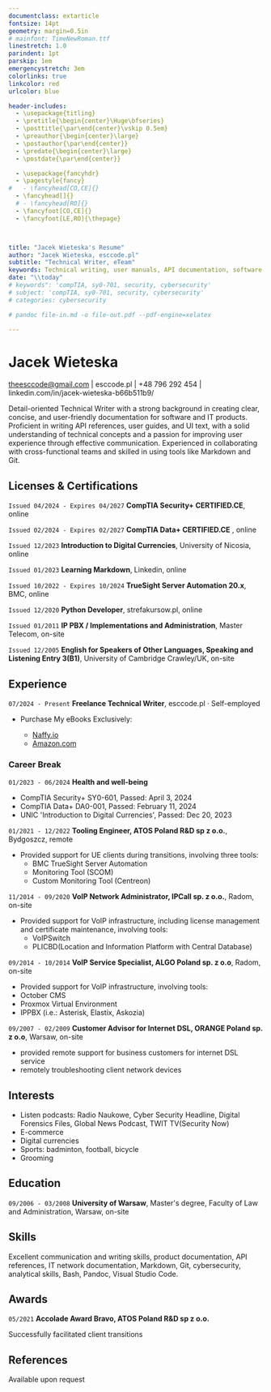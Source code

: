 ```yaml
---
documentclass: extarticle
fontsize: 14pt
geometry: margin=0.5in
# mainfont: TimeNewRoman.ttf
linestretch: 1.0
parindent: 1pt
parskip: 1em
emergencystretch: 3em
colorlinks: true
linkcolor: red
urlcolor: blue

header-includes:
  - \usepackage{titling}
  - \pretitle{\begin{center}\Huge\bfseries}
  - \posttitle{\par\end{center}\vskip 0.5em}
  - \preauthor{\begin{center}\large}
  - \postauthor{\par\end{center}}
  - \predate{\begin{center}\large}
  - \postdate{\par\end{center}}

  - \usepackage{fancyhdr}
  - \pagestyle{fancy}
#   - \fancyhead[CO,CE]{}
  - \fancyhead[]{}
  # - \fancyhead[RO]{}
  - \fancyfoot[CO,CE]{}
  - \fancyfoot[LE,RO]{\thepage}



title: "Jacek Wieteska's Resume"
author: "Jacek Wieteska, esccode.pl"
subtitle: "Technical Writer, eTeam"
keywords: Technical writing, user manuals, API documentation, software documentation, user guides, instructional design, content management, product documentation, UI/UX writing, editing, proofreading, information architecture, content strategy, technical communication, content development, DITA, single-sourcing, content localization, version control, markdown, HTML, XML, technical diagrams, style guides, knowledge base, compliance documentation, process documentation, white papers, release notes, usability testing, document management, content audits, agile methodology, structured writing."
date: "\\today"
# keywords": 'compTIA, sy0-701, security, cybersecurity'
# subject: 'compTIA, sy0-701, security, cybersecurity'
# categories: cybersecurity

# pandoc file-in.md -o file-out.pdf --pdf-engine=xelatex

---
```


# Jacek Wieteska
<!-- <div id="webaddress">
<a>theesccode@gmail.com</a>
| <a href="https://esccode.pl">esccode.pl</a> | <a>+48 796 292 454</a> | <a>linkedin.com/in/jacek-wieteska-b66b511b9/</a>
</div> -->

<a>theesccode@gmail.com</a> | <a>esccode.pl</a> | <a>+48 796 292 454</a> | <a>linkedin.com/in/jacek-wieteska-b66b511b9/</a>

<!-- I am driven by a passion for protecting digital assets and have the analytical skills to enhance your organization’s cybersecurity. My commitment to staying current with security trends makes me an ideal candidate for the Cybersecurity Analyst role. -->
<!-- I am an experienced IT professional with a strong background in technology and a passion for analyzing and improving web content. My expertise includes a deep understanding of internet trends, search engine functionality, and user behavior, making me well-suited for the role of ***Ads Quality Rater***. I am proficient in both Polish and English and have a keen eye for detail, ensuring that advertisements meet the highest quality standards. -->
Detail-oriented Technical Writer with a strong background in creating clear, concise, and user-friendly documentation for software and IT products. Proficient in writing API references, user guides, and UI text, with a solid understanding of technical concepts and a passion for improving user experience through effective communication. Experienced in collaborating with cross-functional teams and skilled in using tools like Markdown and Git.

## Licenses & Certifications

`Issued 04/2024 - Expires 04/2027` __CompTIA Security+ CERTIFIED.CE__, online

`Issued 02/2024 - Expires 02/2027` __CompTIA Data+ CERTIFIED.CE__ , online

`Issued 12/2023` __Introduction to Digital Currencies__,
University of Nicosia, online

`Issued 01/2023` __Learning Markdown__, Linkedin, online

`Issued 10/2022 - Expires 10/2024` __TrueSight Server Automation 20.x__, BMC, online

`Issued 12/2020` __Python Developer__, strefakursow.pl, online

`Issued 01/2011` __IP PBX / Implementations and Administration__, Master Telecom, on-site

`Issued 12/2005` __English for Speakers of Other Languages, Speaking and Listening Entry 3(B1)__, University of Cambridge Crawley/UK, on-site


## Experience 

`07/2024 - Present`
__Freelance Technical Writer__, esccode.pl · Self-employed

- Purchase My eBooks Exclusively:

  - [Naffy.io](https://www.naffy.io/esccode-pl)
  - [Amazon.com](https://www.amazon.com/author/esccode)

### Career Break

`01/2023 - 06/2024` __Health and well-being__

  <!-- - Proactively participate in the renewal process for certifications such as CompTIA Data+ and Security+
  - Engaged in non-registered business activities, operating within the legal limits for small-scale income -->
- CompTIA Security+ SY0-601, Passed: April 3, 2024
- CompTIA Data+ DA0-001, Passed: February 11, 2024
- UNIC 'Introduction to Digital Currencies', Passed: Dec 20, 2023
  <!-- - Created and maintained a web using markup languages -->

`01/2021 - 12/2022`
__Tooling Engineer, ATOS Poland R&D sp z o.o.__, Bydgoszcz, remote

- Provided support for UE clients during transitions, involving three tools:
  - BMC TrueSight Server Automation
  - Monitoring Tool (SCOM)
  - Custom Monitoring Tool (Centreon)

`11/2014 - 09/2020`
__VoIP Network Administrator, IPCall sp. z o.o.__, Radom, on-site

- Provided support for VoIP infrastructure, including license management and certificate maintenance, involving tools:
  - VoIPSwitch
  - PLICBD(Location and Information Platform with Central Database)

`09/2014 - 10/2014`
__VoIP Service Specialist, ALGO Poland sp. z o.o__, Radom, on-site

- Provided support for VoIP infrastructure, involving tools:
 - October CMS
 - Proxmox Virtual Environment
 - IPPBX (i.e.: Asterisk, Elastix, Askozia)

`09/2007 - 02/2009`
__Customer Advisor for Internet DSL, ORANGE Poland sp. z o.o__, Warsaw, on-site

- provided remote support for business customers for internet DSL service
- remotely troubleshooting client network devices

## Interests

- Listen podcasts: Radio Naukowe, Cyber Security Headline, Digital Forensics Files, Global News Podcast, TWIT TV(Security Now)
- E-commerce
- Digital currencies
- Sports: badminton, football, bicycle
- Grooming

## Education

`09/2006 - 03/2008`
__University of Warsaw__,  Master's degree, Faculty of Law and Administration, Warsaw, on-site

## Skills

Excellent communication and writing skills, product documentation, API references, IT network documentation, Markdown, Git, cybersecurity, analytical skills, Bash, Pandoc, Visual Studio Code.
 <!-- Markdown, English B1/B2, VoIP, Visual Studio Code, Excel, BASH, Python3, Linux, Data analyze, Cyber Security, AWS.    -->

<!-- Excellent knowledge of Polish language - Proficiency in English language - Internet proficiency - Ability to work in a fast-paced and changing environment - Reliable computer and internet connection - Ability to follow instructions in English - Confidentiality agreement signing - Ability to pass a language proficiency test and rigorous quality assessment -->

## Awards

`05/2021`
__Accolade Award Bravo, ATOS Poland R&D sp z o.o.__
 
Successfully facilitated client transitions

<!-- ## Publications -->

<!-- A list is also available [online](http://scholar.google.co.uk/citations?user=LTOTl0YAAAAJ) -->

<!-- ### Journals -->

## References

Available upon request


